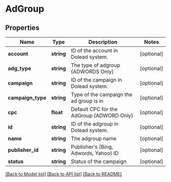 # AdGroup

## Properties
Name | Type | Description | Notes
------------ | ------------- | ------------- | -------------
**account** | **string** | ID of the account in Dolead system. | [optional] 
**adg_type** | **string** | The type of adgroup (ADWORDS Only) | [optional] 
**campaign** | **string** | ID of the campaign in Dolead system. | [optional] 
**campaign_type** | **string** | Type of the campaign the ad group is in | [optional] 
**cpc** | **float** | Default CPC for the AdGroup (ADWORD Only) | [optional] 
**id** | **string** | ID of the adgroup in Dolead system. | [optional] 
**name** | **string** | The adgroup name | [optional] 
**publisher_id** | **string** | Publisher&#39;s (Bing, Adwords, Yahoo) ID | [optional] 
**status** | **string** | Status of the campaign | [optional] 

[[Back to Model list]](../README.md#documentation-for-models) [[Back to API list]](../README.md#documentation-for-api-endpoints) [[Back to README]](../README.md)


